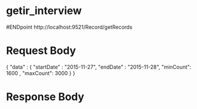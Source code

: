 # getir_interview

#ENDpoint
http://localhost:9521/Record/getRecords

# Request Body
{
    "data" : {
        "startDate" : "2015-11-27",
        "endDate" : "2015-11-28",
        "minCount": 1600 ,
        "maxCount": 3000
    }
}

# Response Body